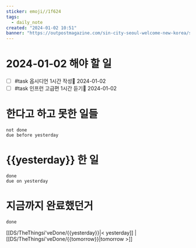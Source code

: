 ```yaml
---
sticker: emoji//1f624
tags:
  - daily_note
created: "2024-01-02 10:51"
banner: "https://outpostmagazine.com/sin-city-seoul-welcome-new-korea/seoul-skyline-photo/"
---
```


# 2024-01-02 해야 할 일

- [ ] #task 옵시디언 1시간 작성📅 2024-01-02
- [ ] #task 인프런 고급편 1시간 듣기📅 2024-01-02

# 한다고 하고 못한 일들
```tasks
not done
due before yesterday
```
# {{yesterday}} 한 일
```tasks
done
due on yesterday
```
# 지금까지 완료했던거 
```tasks
done
```
[[DS/TheThingsi'veDone/{{yesterday}}|< yesterday]] | [[DS/TheThingsi'veDone/{{tomorrow}}|tomorrow >]]